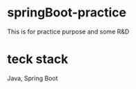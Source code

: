 # springBoot-practice
This is for practice purpose and some R&amp;D

# teck stack
Java, Spring Boot
